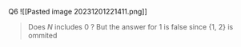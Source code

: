 Q6
![[Pasted image 20231201221411.png]]

>Does $N$ includes 0 ? But the answer for 1 is false since {1, 2} is ommited 